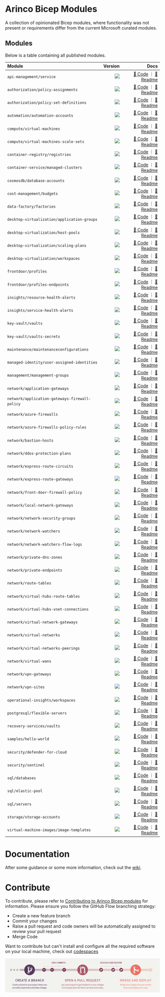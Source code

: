 # Arinco Bicep Modules

A collection of opinionated Bicep modules, where functionality was not present or requirements differ from the current Microsoft curated modules.

## Modules

Below is a table containing all published modules.

<!-- Begin Module Table -->

| Module                                         |                                                Version |                                                                                                                                                                                                                                                                            Docs |
| :--------------------------------------------- | -----------------------------------------------------: | ------------------------------------------------------------------------------------------------------------------------------------------------------------------------------------------------------------------------------------------------------------------------------: |
| `api-management/service`                       |  <image src="https://img.shields.io/badge/1.2.4-blue"> |                                             [🦾 Code](https://github.com/arincoau/arinco-bicep-modules/tree/main/modules/api-management/service/main.bicep) ｜ [📃 Readme](https://github.com/arincoau/arinco-bicep-modules/tree/main/modules/api-management/service/README.md) |
| `authorization/policy-assignments`             | <image src="https://img.shields.io/badge/1.0.17-blue"> |                         [🦾 Code](https://github.com/arincoau/arinco-bicep-modules/tree/main/modules/authorization/policy-assignments/main.bicep) ｜ [📃 Readme](https://github.com/arincoau/arinco-bicep-modules/tree/main/modules/authorization/policy-assignments/README.md) |
| `authorization/policy-set-definitions`         |  <image src="https://img.shields.io/badge/1.0.9-blue"> |                 [🦾 Code](https://github.com/arincoau/arinco-bicep-modules/tree/main/modules/authorization/policy-set-definitions/main.bicep) ｜ [📃 Readme](https://github.com/arincoau/arinco-bicep-modules/tree/main/modules/authorization/policy-set-definitions/README.md) |
| `automation/automation-accounts`               |  <image src="https://img.shields.io/badge/1.1.1-blue"> |                             [🦾 Code](https://github.com/arincoau/arinco-bicep-modules/tree/main/modules/automation/automation-accounts/main.bicep) ｜ [📃 Readme](https://github.com/arincoau/arinco-bicep-modules/tree/main/modules/automation/automation-accounts/README.md) |
| `compute/virtual-machines`                     |  <image src="https://img.shields.io/badge/1.1.1-blue"> |                                         [🦾 Code](https://github.com/arincoau/arinco-bicep-modules/tree/main/modules/compute/virtual-machines/main.bicep) ｜ [📃 Readme](https://github.com/arincoau/arinco-bicep-modules/tree/main/modules/compute/virtual-machines/README.md) |
| `compute/virtual-machines-scale-sets`          |  <image src="https://img.shields.io/badge/1.0.2-blue"> |                   [🦾 Code](https://github.com/arincoau/arinco-bicep-modules/tree/main/modules/compute/virtual-machines-scale-sets/main.bicep) ｜ [📃 Readme](https://github.com/arincoau/arinco-bicep-modules/tree/main/modules/compute/virtual-machines-scale-sets/README.md) |
| `container-registry/registries`                |  <image src="https://img.shields.io/badge/1.0.2-blue"> |                               [🦾 Code](https://github.com/arincoau/arinco-bicep-modules/tree/main/modules/container-registry/registries/main.bicep) ｜ [📃 Readme](https://github.com/arincoau/arinco-bicep-modules/tree/main/modules/container-registry/registries/README.md) |
| `container-service/managed-clusters`           |  <image src="https://img.shields.io/badge/1.1.1-blue"> |                     [🦾 Code](https://github.com/arincoau/arinco-bicep-modules/tree/main/modules/container-service/managed-clusters/main.bicep) ｜ [📃 Readme](https://github.com/arincoau/arinco-bicep-modules/tree/main/modules/container-service/managed-clusters/README.md) |
| `cosmosdb/database-accounts`                   |  <image src="https://img.shields.io/badge/1.0.6-blue"> |                                     [🦾 Code](https://github.com/arincoau/arinco-bicep-modules/tree/main/modules/cosmosdb/database-accounts/main.bicep) ｜ [📃 Readme](https://github.com/arincoau/arinco-bicep-modules/tree/main/modules/cosmosdb/database-accounts/README.md) |
| `cost-management/budgets`                      |  <image src="https://img.shields.io/badge/1.0.3-blue"> |                                           [🦾 Code](https://github.com/arincoau/arinco-bicep-modules/tree/main/modules/cost-management/budgets/main.bicep) ｜ [📃 Readme](https://github.com/arincoau/arinco-bicep-modules/tree/main/modules/cost-management/budgets/README.md) |
| `data-factory/factories`                       |  <image src="https://img.shields.io/badge/1.0.2-blue"> |                                             [🦾 Code](https://github.com/arincoau/arinco-bicep-modules/tree/main/modules/data-factory/factories/main.bicep) ｜ [📃 Readme](https://github.com/arincoau/arinco-bicep-modules/tree/main/modules/data-factory/factories/README.md) |
| `desktop-virtualization/application-groups`    |  <image src="https://img.shields.io/badge/1.0.4-blue"> |       [🦾 Code](https://github.com/arincoau/arinco-bicep-modules/tree/main/modules/desktop-virtualization/application-groups/main.bicep) ｜ [📃 Readme](https://github.com/arincoau/arinco-bicep-modules/tree/main/modules/desktop-virtualization/application-groups/README.md) |
| `desktop-virtualization/host-pools`            |  <image src="https://img.shields.io/badge/1.0.4-blue"> |                       [🦾 Code](https://github.com/arincoau/arinco-bicep-modules/tree/main/modules/desktop-virtualization/host-pools/main.bicep) ｜ [📃 Readme](https://github.com/arincoau/arinco-bicep-modules/tree/main/modules/desktop-virtualization/host-pools/README.md) |
| `desktop-virtualization/scaling-plans`         | <image src="https://img.shields.io/badge/1.0.10-blue"> |                 [🦾 Code](https://github.com/arincoau/arinco-bicep-modules/tree/main/modules/desktop-virtualization/scaling-plans/main.bicep) ｜ [📃 Readme](https://github.com/arincoau/arinco-bicep-modules/tree/main/modules/desktop-virtualization/scaling-plans/README.md) |
| `desktop-virtualization/workspaces`            |  <image src="https://img.shields.io/badge/1.0.3-blue"> |                       [🦾 Code](https://github.com/arincoau/arinco-bicep-modules/tree/main/modules/desktop-virtualization/workspaces/main.bicep) ｜ [📃 Readme](https://github.com/arincoau/arinco-bicep-modules/tree/main/modules/desktop-virtualization/workspaces/README.md) |
| `frontdoor/profiles`                           |  <image src="https://img.shields.io/badge/1.0.6-blue"> |                                                     [🦾 Code](https://github.com/arincoau/arinco-bicep-modules/tree/main/modules/frontdoor/profiles/main.bicep) ｜ [📃 Readme](https://github.com/arincoau/arinco-bicep-modules/tree/main/modules/frontdoor/profiles/README.md) |
| `frontdoor/profiles-endpoints`                 |  <image src="https://img.shields.io/badge/1.0.7-blue"> |                                 [🦾 Code](https://github.com/arincoau/arinco-bicep-modules/tree/main/modules/frontdoor/profiles-endpoints/main.bicep) ｜ [📃 Readme](https://github.com/arincoau/arinco-bicep-modules/tree/main/modules/frontdoor/profiles-endpoints/README.md) |
| `insights/resource-health-alerts`              |  <image src="https://img.shields.io/badge/1.0.3-blue"> |                           [🦾 Code](https://github.com/arincoau/arinco-bicep-modules/tree/main/modules/insights/resource-health-alerts/main.bicep) ｜ [📃 Readme](https://github.com/arincoau/arinco-bicep-modules/tree/main/modules/insights/resource-health-alerts/README.md) |
| `insights/service-health-alerts`               |  <image src="https://img.shields.io/badge/1.0.6-blue"> |                             [🦾 Code](https://github.com/arincoau/arinco-bicep-modules/tree/main/modules/insights/service-health-alerts/main.bicep) ｜ [📃 Readme](https://github.com/arincoau/arinco-bicep-modules/tree/main/modules/insights/service-health-alerts/README.md) |
| `key-vault/vaults`                             |  <image src="https://img.shields.io/badge/1.0.7-blue"> |                                                         [🦾 Code](https://github.com/arincoau/arinco-bicep-modules/tree/main/modules/key-vault/vaults/main.bicep) ｜ [📃 Readme](https://github.com/arincoau/arinco-bicep-modules/tree/main/modules/key-vault/vaults/README.md) |
| `key-vault/vaults-secrets`                     |  <image src="https://img.shields.io/badge/1.0.3-blue"> |                                         [🦾 Code](https://github.com/arincoau/arinco-bicep-modules/tree/main/modules/key-vault/vaults-secrets/main.bicep) ｜ [📃 Readme](https://github.com/arincoau/arinco-bicep-modules/tree/main/modules/key-vault/vaults-secrets/README.md) |
| `maintenance/maintenanceconfigurations`        |  <image src="https://img.shields.io/badge/1.0.5-blue"> |               [🦾 Code](https://github.com/arincoau/arinco-bicep-modules/tree/main/modules/maintenance/maintenanceconfigurations/main.bicep) ｜ [📃 Readme](https://github.com/arincoau/arinco-bicep-modules/tree/main/modules/maintenance/maintenanceconfigurations/README.md) |
| `managed-identity/user-assigned-identities`    |  <image src="https://img.shields.io/badge/1.0.2-blue"> |       [🦾 Code](https://github.com/arincoau/arinco-bicep-modules/tree/main/modules/managed-identity/user-assigned-identities/main.bicep) ｜ [📃 Readme](https://github.com/arincoau/arinco-bicep-modules/tree/main/modules/managed-identity/user-assigned-identities/README.md) |
| `management/management-groups`                 |  <image src="https://img.shields.io/badge/1.0.3-blue"> |                                 [🦾 Code](https://github.com/arincoau/arinco-bicep-modules/tree/main/modules/management/management-groups/main.bicep) ｜ [📃 Readme](https://github.com/arincoau/arinco-bicep-modules/tree/main/modules/management/management-groups/README.md) |
| `network/application-gateways`                 | <image src="https://img.shields.io/badge/1.0.10-blue"> |                                 [🦾 Code](https://github.com/arincoau/arinco-bicep-modules/tree/main/modules/network/application-gateways/main.bicep) ｜ [📃 Readme](https://github.com/arincoau/arinco-bicep-modules/tree/main/modules/network/application-gateways/README.md) |
| `network/application-gateways-firewall-policy` |  <image src="https://img.shields.io/badge/1.0.2-blue"> | [🦾 Code](https://github.com/arincoau/arinco-bicep-modules/tree/main/modules/network/application-gateways-firewall-policy/main.bicep) ｜ [📃 Readme](https://github.com/arincoau/arinco-bicep-modules/tree/main/modules/network/application-gateways-firewall-policy/README.md) |
| `network/azure-firewalls`                      |  <image src="https://img.shields.io/badge/1.1.4-blue"> |                                           [🦾 Code](https://github.com/arincoau/arinco-bicep-modules/tree/main/modules/network/azure-firewalls/main.bicep) ｜ [📃 Readme](https://github.com/arincoau/arinco-bicep-modules/tree/main/modules/network/azure-firewalls/README.md) |
| `network/azure-firewalls-policy-rules`         |  <image src="https://img.shields.io/badge/1.0.2-blue"> |                 [🦾 Code](https://github.com/arincoau/arinco-bicep-modules/tree/main/modules/network/azure-firewalls-policy-rules/main.bicep) ｜ [📃 Readme](https://github.com/arincoau/arinco-bicep-modules/tree/main/modules/network/azure-firewalls-policy-rules/README.md) |
| `network/bastion-hosts`                        |  <image src="https://img.shields.io/badge/1.0.4-blue"> |                                               [🦾 Code](https://github.com/arincoau/arinco-bicep-modules/tree/main/modules/network/bastion-hosts/main.bicep) ｜ [📃 Readme](https://github.com/arincoau/arinco-bicep-modules/tree/main/modules/network/bastion-hosts/README.md) |
| `network/ddos-protection-plans`                |  <image src="https://img.shields.io/badge/1.0.2-blue"> |                               [🦾 Code](https://github.com/arincoau/arinco-bicep-modules/tree/main/modules/network/ddos-protection-plans/main.bicep) ｜ [📃 Readme](https://github.com/arincoau/arinco-bicep-modules/tree/main/modules/network/ddos-protection-plans/README.md) |
| `network/express-route-circuits`               |  <image src="https://img.shields.io/badge/1.0.2-blue"> |                             [🦾 Code](https://github.com/arincoau/arinco-bicep-modules/tree/main/modules/network/express-route-circuits/main.bicep) ｜ [📃 Readme](https://github.com/arincoau/arinco-bicep-modules/tree/main/modules/network/express-route-circuits/README.md) |
| `network/express-route-gateways`               |  <image src="https://img.shields.io/badge/1.0.3-blue"> |                             [🦾 Code](https://github.com/arincoau/arinco-bicep-modules/tree/main/modules/network/express-route-gateways/main.bicep) ｜ [📃 Readme](https://github.com/arincoau/arinco-bicep-modules/tree/main/modules/network/express-route-gateways/README.md) |
| `network/front-door-firewall-policy`           |  <image src="https://img.shields.io/badge/1.0.4-blue"> |                     [🦾 Code](https://github.com/arincoau/arinco-bicep-modules/tree/main/modules/network/front-door-firewall-policy/main.bicep) ｜ [📃 Readme](https://github.com/arincoau/arinco-bicep-modules/tree/main/modules/network/front-door-firewall-policy/README.md) |
| `network/local-network-gateways`               |  <image src="https://img.shields.io/badge/1.0.2-blue"> |                             [🦾 Code](https://github.com/arincoau/arinco-bicep-modules/tree/main/modules/network/local-network-gateways/main.bicep) ｜ [📃 Readme](https://github.com/arincoau/arinco-bicep-modules/tree/main/modules/network/local-network-gateways/README.md) |
| `network/network-security-groups`              |  <image src="https://img.shields.io/badge/1.0.2-blue"> |                           [🦾 Code](https://github.com/arincoau/arinco-bicep-modules/tree/main/modules/network/network-security-groups/main.bicep) ｜ [📃 Readme](https://github.com/arincoau/arinco-bicep-modules/tree/main/modules/network/network-security-groups/README.md) |
| `network/network-watchers`                     |  <image src="https://img.shields.io/badge/1.0.2-blue"> |                                         [🦾 Code](https://github.com/arincoau/arinco-bicep-modules/tree/main/modules/network/network-watchers/main.bicep) ｜ [📃 Readme](https://github.com/arincoau/arinco-bicep-modules/tree/main/modules/network/network-watchers/README.md) |
| `network/network-watchers-flow-logs`           |  <image src="https://img.shields.io/badge/1.0.3-blue"> |                     [🦾 Code](https://github.com/arincoau/arinco-bicep-modules/tree/main/modules/network/network-watchers-flow-logs/main.bicep) ｜ [📃 Readme](https://github.com/arincoau/arinco-bicep-modules/tree/main/modules/network/network-watchers-flow-logs/README.md) |
| `network/private-dns-zones`                    |  <image src="https://img.shields.io/badge/1.0.5-blue"> |                                       [🦾 Code](https://github.com/arincoau/arinco-bicep-modules/tree/main/modules/network/private-dns-zones/main.bicep) ｜ [📃 Readme](https://github.com/arincoau/arinco-bicep-modules/tree/main/modules/network/private-dns-zones/README.md) |
| `network/private-endpoints`                    | <image src="https://img.shields.io/badge/2.0.10-blue"> |                                       [🦾 Code](https://github.com/arincoau/arinco-bicep-modules/tree/main/modules/network/private-endpoints/main.bicep) ｜ [📃 Readme](https://github.com/arincoau/arinco-bicep-modules/tree/main/modules/network/private-endpoints/README.md) |
| `network/route-tables`                         |  <image src="https://img.shields.io/badge/1.0.8-blue"> |                                                 [🦾 Code](https://github.com/arincoau/arinco-bicep-modules/tree/main/modules/network/route-tables/main.bicep) ｜ [📃 Readme](https://github.com/arincoau/arinco-bicep-modules/tree/main/modules/network/route-tables/README.md) |
| `network/virtual-hubs-route-tables`            |  <image src="https://img.shields.io/badge/1.0.4-blue"> |                       [🦾 Code](https://github.com/arincoau/arinco-bicep-modules/tree/main/modules/network/virtual-hubs-route-tables/main.bicep) ｜ [📃 Readme](https://github.com/arincoau/arinco-bicep-modules/tree/main/modules/network/virtual-hubs-route-tables/README.md) |
| `network/virtual-hubs-vnet-connections`        |  <image src="https://img.shields.io/badge/1.0.2-blue"> |               [🦾 Code](https://github.com/arincoau/arinco-bicep-modules/tree/main/modules/network/virtual-hubs-vnet-connections/main.bicep) ｜ [📃 Readme](https://github.com/arincoau/arinco-bicep-modules/tree/main/modules/network/virtual-hubs-vnet-connections/README.md) |
| `network/virtual-network-gateways`             |  <image src="https://img.shields.io/badge/1.0.7-blue"> |                         [🦾 Code](https://github.com/arincoau/arinco-bicep-modules/tree/main/modules/network/virtual-network-gateways/main.bicep) ｜ [📃 Readme](https://github.com/arincoau/arinco-bicep-modules/tree/main/modules/network/virtual-network-gateways/README.md) |
| `network/virtual-networks`                     |  <image src="https://img.shields.io/badge/1.0.8-blue"> |                                         [🦾 Code](https://github.com/arincoau/arinco-bicep-modules/tree/main/modules/network/virtual-networks/main.bicep) ｜ [📃 Readme](https://github.com/arincoau/arinco-bicep-modules/tree/main/modules/network/virtual-networks/README.md) |
| `network/virtual-networks-peerings`            |  <image src="https://img.shields.io/badge/1.0.2-blue"> |                       [🦾 Code](https://github.com/arincoau/arinco-bicep-modules/tree/main/modules/network/virtual-networks-peerings/main.bicep) ｜ [📃 Readme](https://github.com/arincoau/arinco-bicep-modules/tree/main/modules/network/virtual-networks-peerings/README.md) |
| `network/virtual-wans`                         |  <image src="https://img.shields.io/badge/1.0.4-blue"> |                                                 [🦾 Code](https://github.com/arincoau/arinco-bicep-modules/tree/main/modules/network/virtual-wans/main.bicep) ｜ [📃 Readme](https://github.com/arincoau/arinco-bicep-modules/tree/main/modules/network/virtual-wans/README.md) |
| `network/vpn-gateways`                         |  <image src="https://img.shields.io/badge/1.0.3-blue"> |                                                 [🦾 Code](https://github.com/arincoau/arinco-bicep-modules/tree/main/modules/network/vpn-gateways/main.bicep) ｜ [📃 Readme](https://github.com/arincoau/arinco-bicep-modules/tree/main/modules/network/vpn-gateways/README.md) |
| `network/vpn-sites`                            |  <image src="https://img.shields.io/badge/1.0.5-blue"> |                                                       [🦾 Code](https://github.com/arincoau/arinco-bicep-modules/tree/main/modules/network/vpn-sites/main.bicep) ｜ [📃 Readme](https://github.com/arincoau/arinco-bicep-modules/tree/main/modules/network/vpn-sites/README.md) |
| `operational-insights/workspaces`              |  <image src="https://img.shields.io/badge/1.0.4-blue"> |                           [🦾 Code](https://github.com/arincoau/arinco-bicep-modules/tree/main/modules/operational-insights/workspaces/main.bicep) ｜ [📃 Readme](https://github.com/arincoau/arinco-bicep-modules/tree/main/modules/operational-insights/workspaces/README.md) |
| `postgresql/flexible-servers`                  |  <image src="https://img.shields.io/badge/1.1.2-blue"> |                                   [🦾 Code](https://github.com/arincoau/arinco-bicep-modules/tree/main/modules/postgresql/flexible-servers/main.bicep) ｜ [📃 Readme](https://github.com/arincoau/arinco-bicep-modules/tree/main/modules/postgresql/flexible-servers/README.md) |
| `recovery-services/vaults`                     |  <image src="https://img.shields.io/badge/1.1.7-blue"> |                                         [🦾 Code](https://github.com/arincoau/arinco-bicep-modules/tree/main/modules/recovery-services/vaults/main.bicep) ｜ [📃 Readme](https://github.com/arincoau/arinco-bicep-modules/tree/main/modules/recovery-services/vaults/README.md) |
| `samples/hello-world`                          |  <image src="https://img.shields.io/badge/1.0.1-blue"> |                                                   [🦾 Code](https://github.com/arincoau/arinco-bicep-modules/tree/main/modules/samples/hello-world/main.bicep) ｜ [📃 Readme](https://github.com/arincoau/arinco-bicep-modules/tree/main/modules/samples/hello-world/README.md) |
| `security/defender-for-cloud`                  |  <image src="https://img.shields.io/badge/1.0.6-blue"> |                                   [🦾 Code](https://github.com/arincoau/arinco-bicep-modules/tree/main/modules/security/defender-for-cloud/main.bicep) ｜ [📃 Readme](https://github.com/arincoau/arinco-bicep-modules/tree/main/modules/security/defender-for-cloud/README.md) |
| `security/sentinel`                            |  <image src="https://img.shields.io/badge/1.0.9-blue"> |                                                       [🦾 Code](https://github.com/arincoau/arinco-bicep-modules/tree/main/modules/security/sentinel/main.bicep) ｜ [📃 Readme](https://github.com/arincoau/arinco-bicep-modules/tree/main/modules/security/sentinel/README.md) |
| `sql/databases`                                |  <image src="https://img.shields.io/badge/1.1.4-blue"> |                                                               [🦾 Code](https://github.com/arincoau/arinco-bicep-modules/tree/main/modules/sql/databases/main.bicep) ｜ [📃 Readme](https://github.com/arincoau/arinco-bicep-modules/tree/main/modules/sql/databases/README.md) |
| `sql/elastic-pool`                             |  <image src="https://img.shields.io/badge/1.0.4-blue"> |                                                         [🦾 Code](https://github.com/arincoau/arinco-bicep-modules/tree/main/modules/sql/elastic-pool/main.bicep) ｜ [📃 Readme](https://github.com/arincoau/arinco-bicep-modules/tree/main/modules/sql/elastic-pool/README.md) |
| `sql/servers`                                  |  <image src="https://img.shields.io/badge/2.0.7-blue"> |                                                                   [🦾 Code](https://github.com/arincoau/arinco-bicep-modules/tree/main/modules/sql/servers/main.bicep) ｜ [📃 Readme](https://github.com/arincoau/arinco-bicep-modules/tree/main/modules/sql/servers/README.md) |
| `storage/storage-accounts`                     | <image src="https://img.shields.io/badge/1.1.12-blue"> |                                         [🦾 Code](https://github.com/arincoau/arinco-bicep-modules/tree/main/modules/storage/storage-accounts/main.bicep) ｜ [📃 Readme](https://github.com/arincoau/arinco-bicep-modules/tree/main/modules/storage/storage-accounts/README.md) |
| `virtual-machine-images/image-templates`       | <image src="https://img.shields.io/badge/1.0.14-blue"> |             [🦾 Code](https://github.com/arincoau/arinco-bicep-modules/tree/main/modules/virtual-machine-images/image-templates/main.bicep) ｜ [📃 Readme](https://github.com/arincoau/arinco-bicep-modules/tree/main/modules/virtual-machine-images/image-templates/README.md) |

<!-- End Module Table -->

# Documentation

After some guidance or some more information, check out the [wiki](https://github.com/arincoau/arinco-bicep-modules/wiki).

# Contribute

To contribute, please refer to [Contributing to Arinco Bicep modules](./CONTRIBUTING.md) for information. Please ensure you follow the GitHub Flow branching strategy:

- Create a new feature branch
- Commit your changes
- Raise a pull request and code owners will be automatically assigned to review your pull request
- Merge Code

Want to contribute but can't install and configure all the required software on your local machine, check out [codespaces](https://github.com/arincoau/arinco-bicep-modules/wiki/Codespace)

![GitHub Flow](docs/media/github-flow-diagram.png)
